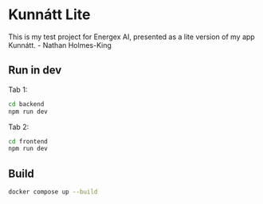 # Kunnátt Lite
This is my test project for Energex AI, presented as a lite version of my app Kunnátt. - Nathan Holmes-King

## Run in dev

Tab 1:
```bash
cd backend
npm run dev
```

Tab 2:
```bash
cd frontend
npm run dev
```

## Build

```bash
docker compose up --build
```
